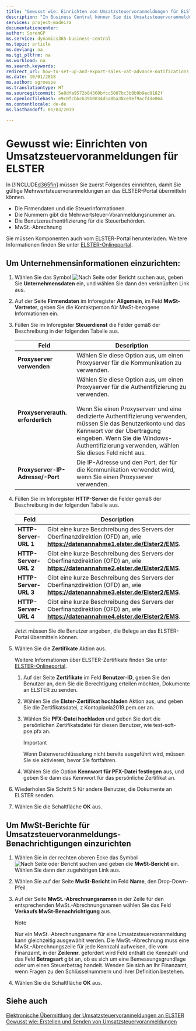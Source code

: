 ```yaml
---
title: "Gewusst wie: Einrichten von Umsatzsteuervoranmeldungen für ELSTER"
description: "In Business Central können Sie die Umsatzsteuervoranmeldungsdatei-Benachrichtigung elektronisch an das ELSTER-Portal übermitteln."
services: project-madeira
documentationcenter: 
author: SorenGP
ms.service: dynamics365-business-central
ms.topic: article
ms.devlang: na
ms.tgt_pltfrm: na
ms.workload: na
ms.search.keywords: 
redirect_url: how-to-set-up-and-export-sales-vat-advance-notifications.md
ms.date: 10/01/2018
ms.author: sgroespe
ms.translationtype: HT
ms.sourcegitcommit: 5e8dfa9572b84360bfcc5087bc3b0b9b9ed9182f
ms.openlocfilehash: e9c0fcbbc639b0834d5a8ba38ce9ef9acf4de064
ms.contentlocale: de-de
ms.lasthandoff: 01/03/2019

---
```

# <a name="set-up-sales-vat-advance-notifications-for-elster"></a>Gewusst wie: Einrichten von Umsatzsteuervoranmeldungen für ELSTER
In [!INCLUDE[d365fin](../../includes/d365fin_md.md)] müssen Sie zuerst Folgendes einrichten, damit Sie gültige Mehrwertsteuervoranmeldungen an das ELSTER-Portal übermitteln können.  

- Die Firmendaten und die Steuerinformationen.  
- Die Nummern gibt die Mehrwertsteuer-Voranmeldungsnummer an.  
- Die Benutzerauthentifizierung für die Steuerbehörden.  
- MwSt.-Abrechnung  

Sie müssen Komponenten auch vom ELSTER-Portal herunterladen. Weitere Informationen finden Sie unter [ELSTER-Onlineportal](https://go.microsoft.com/fwlink/?LinkId=155998).  

## <a name="to-set-up-company-information"></a>Um Unternehmensinformationen einzurichten:  

1.  Wählen Sie das Symbol ![Nach Seite oder Bericht suchen](../../media/ui-search/search_small.png "Symbol \"Nach Seite oder Bericht suchen\"") aus, geben Sie **Unternehmensdaten** ein, und wählen Sie dann den verknüpften Link aus.  
2.  Auf der Seite **Firmendaten** im Inforegister **Allgemein**, im Feld **MwSt-Vertreter**, geben Sie die Kontaktperson für MwSt-bezogene Informationen ein.  
3.  Füllen Sie im Inforegister **Steuerdienst** die Felder gemäß der Beschreibung in der folgenden Tabelle aus.  

    |Feld|Description|  
    |------------------------------------|---------------------------------------|  
    |**Proxyserver verwenden**|Wählen Sie diese Option aus, um einen Proxyserver für die Kommunikation zu verwenden.|  
    |**Proxyserverauth. erforderlich**|Wählen Sie diese Option aus, um einen Proxyserver für die Authentifizierung zu verwenden.<br /><br /> Wenn Sie einen Proxyserverr und eine dedizierte Authentifizierung verwenden, müssen Sie das Benutzerkonto und das Kennwort vor der Übertragung eingeben. Wenn Sie die Windows-Authentifizierung verwenden, wählen Sie dieses Feld nicht aus.|  
    |**Proxyserver-IP-Adresse/-Port**|Die IP-Adresse und den Port, der für die Kommunikation verwendet wird, wenn Sie einen Proxyserver verwenden.|  

4.  Füllen Sie im Inforegister **HTTP-Server** die Felder gemäß der Beschreibung in der folgenden Tabelle aus.  

    |Feld|Description|  
    |---------------------------------|---------------------------------------|  
    |**HTTP-Server-URL 1**|Gibt eine kurze Beschreibung des Servers der Oberfinanzdirektion (OFD) an, wie **https://datenannahme1.elster.de/Elster2/EMS**.|  
    |**HTTP-Server-URL 2**|Gibt eine kurze Beschreibung des Servers der Oberfinanzdirektion (OFD) an, wie **https://datenannahme2.elster.de/Elster2/EMS**.|  
    |**HTTP-Server-URL 3**|Gibt eine kurze Beschreibung des Servers der Oberfinanzdirektion (OFD) an, wie **https://datenannahme3.elster.de/Elster2/EMS**.|  
    |**HTTP-Server-URL 4**|Gibt eine kurze Beschreibung des Servers der Oberfinanzdirektion (OFD) an, wie **https://datenannahme4.elster.de/Elster2/EMS**.|  

    Jetzt müssen Sie die Benutzer angeben, die Belege an das ELSTER-Portal übermitteln können.  

5.  Wählen Sie die **Zertifikate** Aktion aus.  

    Weitere Informationen über ELSTER-Zertifikate finden Sie unter [ELSTER-Onlineportal](https://go.microsoft.com/fwlink/?LinkId=155998).  

    1.  Auf der Seite **Zertifikate** im Feld **Benutzer-ID**, geben Sie den Benutzer an, dem Sie die Berechtigung erteilen möchten, Dokumente an ELSTER zu senden.  
    2.  Wählen Sie die **Elster-Zertifikat hochladen** Aktion aus, und geben Sie die Zertifikatsdatei, z Kontoplanla2019.pem.cer an.  
    3.  Wählen Sie **PFX-Datei hochladen** und geben Sie dort die persönlichen Zertifikatsdatei für diesen Benutzer, wie test-soft-pse.pfx an.  

        > [!IMPORTANT]  
        >  Wenn Datenverschlüsselung nicht bereits ausgeführt wird, müssen Sie sie aktivieren, bevor Sie fortfahren.

    4.  Wählen Sie die Option **Kennwort für PFX-Datei festlegen** aus, und geben Sie dann das Kennwort für das persönliche Zertifikat an.  

6.  Wiederholen Sie Schritt 5 für andere Benutzer, die Dokumente an ELSTER senden.  
7.  Wählen Sie die Schaltfläche **OK** aus.  

## <a name="to-set-up-a-vat-statement-for-sales-vat-advance-notifications"></a>Um MwSt-Berichte für Umsatzsteuervoranmeldungs-Benachrichtigungen einzurichten  

1.  Wählen Sie in der rechten oberen Ecke das Symbol ![Nach Seite oder Bericht suchen](../../media/ui-search/search_small.png "Nach Seite oder Bericht suchen") und geben die **MwSt-Bericht** ein. Wählen Sie dann den zugehörigen Link aus.  
2.  Wählen Sie auf der Seite **MwSt-Bericht** im Feld **Name**, den Drop-Down-Pfeil.  
3.  Auf der Seite **MwSt.-Abrechnungsnamen** in der Zeile für den entsprechenden MwSt.-Abrechnungsnamen wählen Sie das Feld **Verkaufs MwSt-Benachrichtigung** aus.  

    > [!NOTE]  
    >  Nur ein MwSt.-Abrechnungsname für eine Umsatzsteuervoranmeldung kann gleichzeitig ausgewählt werden. Die MwSt.-Abrechnung muss eine MwSt.-Abrechnungszeile für jede Kennzahl aufweisen, die vom Finanzamt, in der **Zeilennr.** gefordert wird Feld enthält die Kennzahl und das Feld **Betragsart** gibt an, ob es sich um eine Bemessungsgrundlage oder um einen Steuerbetrag handelt. Wenden Sie sich an Ihr Finanzamt, wenn Fragen zu den Schlüsselnummern und ihrer Definition bestehen.  

4.  Wählen Sie die Schaltfläche **OK** aus.  

## <a name="see-also"></a>Siehe auch  
 [Elektronische Übermittlung der Umsatzsteuervoranmeldungen an ELSTER](electronic-submission-of-sales-vat-advance-notifications-to-elster.md)   
 [Gewusst wie: Erstellen und Senden von Umsatzsteuervoranmeldungen](how-to-create-and-submit-sales-vat-advance-notifications.md)

